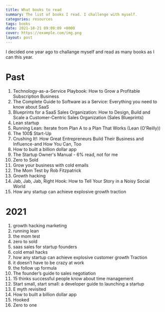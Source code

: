 ```yaml
---
title: What books to read
summary: The list of books I read. I challenge with myself.
categories: resources
tags: books
date: 2021-10-21 09:09:09 +0000
cover: https://example.com/img.png
layout: post
---
```


I decided one year ago to challange myself and read as many books as I can this year.

# Past

1. Technology-as-a-Service Playbook: How to Grow a Profitable Subscription Business
2. The Complete Guide to Software as a Service: Everything you need to know about SaaS
3. Blueprints for a SaaS Sales Organization: How to Design, Build and Scale a Customer-Centric Sales Organization (Sales Blueprints)
4. Lean startup
5. Running Lean: Iterate from Plan A to a Plan That Works (Lean (O'Reilly))
6. The 100$ Start-Up
7. Crushing It!: How Great Entrepreneurs Build Their Business and Influence-and How You Can, Too
8. How to built a billion dollar app
9. The Startup Owner's Manual - 6% read, not for me
10. Zero to Sold
11. Grow your business with cold emails
12. The Mom Test by Rob Fitzpatrick
13. Growth hacking
14. Jab, Jab, Jab, Right Hook: How to Tell Your Story in a Noisy Social World
15. How any startup can achieve explosive growth traction

# 2021

1. growth hacking marketing
2. running lean
3. the mom test
4. zero to sold
5. saas sales for startup founders
6. cold email hacks
7. how any startup can achieve explosive customer growth Traction
8. it doesn’t have to be crazy at work
9. the follow up formula
10. The founder’s guide to sales negotiation
11. 15 thinks successful people know about time management
12. Start small, start small: a developer guide to launching a startup
13. E myth revisited
14. How to built a billion dollar app
15. Hooked
16. Zero to one